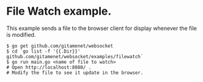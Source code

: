 # File Watch example.

This example sends a file to the browser client for display whenever the file is modified.

    $ go get github.com/gitamenet/websocket
    $ cd `go list -f '{{.Dir}}' github.com/gitamenet/websocket/examples/filewatch`
    $ go run main.go <name of file to watch>
    # Open http://localhost:8080/ .
    # Modify the file to see it update in the browser.
